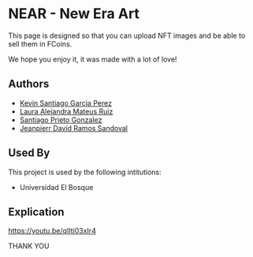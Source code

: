 # NEAR - New Era Art

This page is designed so that you can upload NFT images and be able to sell them in FCoins.

We hope you enjoy it, it was made with a lot of love!




## Authors

- [Kevin Santiago Garcia Perez](https://www.github.com/Azptmdr)
- [Laura Alejandra Mateus Ruiz](https://www.github.com/Lalo0911)
- [Santiago Prieto Gonzalez](https://www.github.com/unbosquesprietogo)
- [Jeanpierr David Ramos Sandoval](https://www.github.com/JOR4M0519)


## Used By

This project is used by the following intitutions:

- Universidad El Bosque



## Explication

https://youtu.be/qIIti03xIr4


THANK YOU
